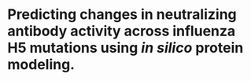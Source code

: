 # Predicting changes in neutralizing antibody activity across influenza H5 mutations using _in silico_ protein modeling.
